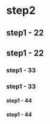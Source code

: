 # step2

## step1 - 22
## step1 - 22

### step1 - 33
### step1 - 33

#### step1 - 44
#### step1 - 44
